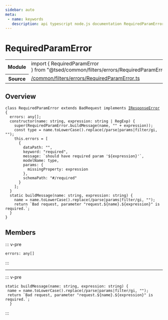 ```yaml
---
sidebar: auto
meta:
 - name: keywords
   description: api typescript node.js documentation RequiredParamError class
---
```

# RequiredParamError <Badge text="Class" type="class"/>
<!-- Summary -->
<section class="symbol-info"><table class="is-full-width"><tbody><tr><th>Module</th><td><div class="lang-typescript"><span class="token keyword">import</span> { RequiredParamError }&nbsp;<span class="token keyword">from</span>&nbsp;<span class="token string">"@tsed/common/filters/errors/RequiredParamError"</span></div></td></tr><tr><th>Source</th><td><a href="https://github.com/Romakita/ts-express-decorators/blob/v4.30.2/src//common/filters/errors/RequiredParamError.ts#L0-L0">/common/filters/errors/RequiredParamError.ts</a></td></tr></tbody></table></section>

<!-- Overview -->
## Overview


<pre><code class="typescript-lang "><span class="token keyword">class</span> RequiredParamError <span class="token keyword">extends</span> BadRequest <span class="token keyword">implements</span> <a href="/api/common/mvc/interfaces/IResponseError.html"><span class="token">IResponseError</span></a> <span class="token punctuation">{</span>
  errors<span class="token punctuation">:</span> <span class="token keyword">any</span><span class="token punctuation">[</span><span class="token punctuation">]</span><span class="token punctuation">;</span>
  <span class="token keyword">constructor</span><span class="token punctuation">(</span>name<span class="token punctuation">:</span> <span class="token keyword">string</span><span class="token punctuation">,</span> expression<span class="token punctuation">:</span> <span class="token keyword">string</span> | RegExp<span class="token punctuation">)</span> <span class="token punctuation">{</span>
    <span class="token function">super</span><span class="token punctuation">(</span>RequiredParamError.<span class="token function">buildMessage</span><span class="token punctuation">(</span>name<span class="token punctuation">,</span> "" + expression<span class="token punctuation">)</span><span class="token punctuation">)</span><span class="token punctuation">;</span>
    <span class="token keyword">const</span> type<span class="token punctuation"> = </span>name.<span class="token function">toLowerCase</span><span class="token punctuation">(</span><span class="token punctuation">)</span>.<span class="token function">replace</span><span class="token punctuation">(</span>/parse|params|filter/gi<span class="token punctuation">,</span> ""<span class="token punctuation">)</span><span class="token punctuation">;</span>
    this.errors<span class="token punctuation"> = </span><span class="token punctuation">[</span>
      <span class="token punctuation">{</span>
        dataPath<span class="token punctuation">:</span> ""<span class="token punctuation">,</span>
        keyword<span class="token punctuation">:</span> <span class="token string">"required"</span><span class="token punctuation">,</span>
        message<span class="token punctuation">:</span> `should have required param '$<span class="token punctuation">{</span>expression<span class="token punctuation">}</span>'`<span class="token punctuation">,</span>
        modelName<span class="token punctuation">:</span> type<span class="token punctuation">,</span>
        params<span class="token punctuation">:</span> <span class="token punctuation">{</span>
          missingProperty<span class="token punctuation">:</span> expression
        <span class="token punctuation">}</span><span class="token punctuation">,</span>
        schemaPath<span class="token punctuation">:</span> "#/required"
      <span class="token punctuation">}</span>
    <span class="token punctuation">]</span><span class="token punctuation">;</span>
  <span class="token punctuation">}</span>
  <span class="token keyword">static</span> <span class="token function">buildMessage</span><span class="token punctuation">(</span>name<span class="token punctuation">:</span> <span class="token keyword">string</span><span class="token punctuation">,</span> expression<span class="token punctuation">:</span> <span class="token keyword">string</span><span class="token punctuation">)</span> <span class="token punctuation">{</span>
    name<span class="token punctuation"> = </span>name.<span class="token function">toLowerCase</span><span class="token punctuation">(</span><span class="token punctuation">)</span>.<span class="token function">replace</span><span class="token punctuation">(</span>/parse|params|filter/gi<span class="token punctuation">,</span> ""<span class="token punctuation">)</span><span class="token punctuation">;</span>
    return `Bad request<span class="token punctuation">,</span> parameter "request.$<span class="token punctuation">{</span>name<span class="token punctuation">}</span>.$<span class="token punctuation">{</span>expression<span class="token punctuation">}</span>" is required.`<span class="token punctuation">;</span>
  <span class="token punctuation">}</span>
<span class="token punctuation">}</span></code></pre>



<!-- Members -->




## Members


::: v-pre

<div class="method-overview">
<pre><code class="typescript-lang ">errors<span class="token punctuation">:</span> <span class="token keyword">any</span><span class="token punctuation">[</span><span class="token punctuation">]</span></code></pre>

</div>



:::



***



::: v-pre

<div class="method-overview">
<pre><code class="typescript-lang "><span class="token keyword">static</span> <span class="token function">buildMessage</span><span class="token punctuation">(</span>name<span class="token punctuation">:</span> <span class="token keyword">string</span><span class="token punctuation">,</span> expression<span class="token punctuation">:</span> <span class="token keyword">string</span><span class="token punctuation">)</span> <span class="token punctuation">{</span>
 name<span class="token punctuation"> = </span>name.<span class="token function">toLowerCase</span><span class="token punctuation">(</span><span class="token punctuation">)</span>.<span class="token function">replace</span><span class="token punctuation">(</span>/parse|params|filter/gi<span class="token punctuation">,</span> ""<span class="token punctuation">)</span><span class="token punctuation">;</span>
 return `Bad request<span class="token punctuation">,</span> parameter "request.$<span class="token punctuation">{</span>name<span class="token punctuation">}</span>.$<span class="token punctuation">{</span>expression<span class="token punctuation">}</span>" is required.`<span class="token punctuation">;</span>
  <span class="token punctuation">}</span></code></pre>

</div>



:::